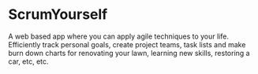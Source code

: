 ScrumYourself
=============

A web based app where you can apply agile techniques to your life. Efficiently track personal goals, create project teams, task lists and make burn down charts for renovating your lawn, learning new skills, restoring a car, etc, etc.
